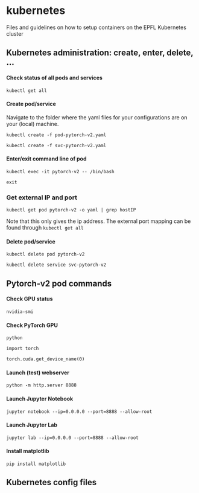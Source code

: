 # kubernetes
Files and guidelines on how to setup containers on the EPFL Kubernetes cluster

## Kubernetes administration: create, enter, delete, ...

#### Check status of all pods and services

`kubectl get all`

#### Create pod/service

Navigate to the folder where the yaml files for your configurations are on your (local) machine.

`kubectl create -f pod-pytorch-v2.yaml`

`kubectl create -f svc-pytorch-v2.yaml`

#### Enter/exit command line of pod

`kubectl exec -it pytorch-v2 -- /bin/bash`

`exit`

### Get external IP and port

`kubectl get pod pytorch-v2 -o yaml | grep hostIP`

Note that this only gives the ip address. The external port mapping can be found through `kubectl get all`

#### Delete pod/service

`kubectl delete pod pytorch-v2`

`kubectl delete service svc-pytorch-v2`

## Pytorch-v2 pod commands

#### Check GPU status

`nvidia-smi`

#### Check PyTorch GPU

`python`

`import torch`

`torch.cuda.get_device_name(0)`

#### Launch (test) webserver

`python -m http.server 8888`

#### Launch Jupyter Notebook

`jupyter notebook --ip=0.0.0.0 --port=8888 --allow-root`

#### Launch Jupyter Lab

`jupyter lab --ip=0.0.0.0 --port=8888 --allow-root`

#### Install matplotlib

`pip install matplotlib`

## Kubernetes config files
